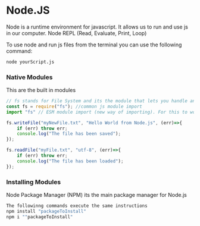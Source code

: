 # Node.JS
Node is a runtime environment for javascript. It allows us to run and use js in our computer.
Node REPL (Read, Evaluate, Print, Loop)

To use node and run js files from the terminal you can use the following command:
```cmd
node yourScript.js
```

### Native Modules
This are the built in modules


```js
// fs stands for File System and its the module that lets you handle and manage files in the system
const fs = require("fs"); //common js module import
import "fs" // ESM module import (new way of importing). For this to work you need to set the type config of your project to module based

fs.writeFile("myNewFile.txt", "Hello World from Node.js", (err)=>{
    if (err) throw err;
    console.log("The file has been saved");
});

fs.readFile("myFile.txt", "utf-8", (err)=>{
    if (err) throw err;
    console.log("The file has been loaded");
});
```
### Installing Modules
Node Package Manager (NPM) its the main package manager for Node.js
```cmd
The followinng commands execute the same instructions
npm install "packageToInstall"
npm i ""packageToInstall"
```
